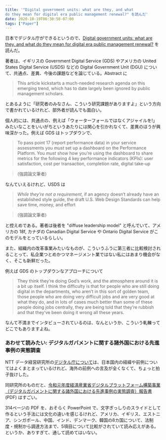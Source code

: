 ```yaml
---
title: '"Digital government units: what are they, and what 
do they mean for digital era public management renewal?" を読んだ'
date: 2020-10-19T06:30:50-07:00
tags: ["Paper"]
---
```

日本でデジタル庁ができるというので、[Digital government units: what are they, and what do they mean for digital era public management renewal?](https://www.tandfonline.com/doi/full/10.1080/10967494.2019.1686447) を読んだ。

著者は、イギリスの Government Digital Service (GDS) やアメリカの United States Digital Service (USDS) などの Digital Government Unit (DGU) について、共通点、差異、今後の課題などを論じている。Abstract に

> This article kickstarts a much-needed research agenda on this emerging trend, which has to date largely been ignored by public management scholars.

とあるように「研究者のみなさん、こういう研究課題がありますよ」という方向で書かれているけれど、部外者が読んでも面白い。

個人的には、共通点の、例えば「ウォーターフォールではなくアジャイルを!」みたいなことをいいがちというあたりには関心を引かれなくて、差異のほうが興味深かった。例えば GDS はトップダウンで、

> To pass point 17 (report performance data) in your service assessments you *must* set up a dashboard on the Performance Platform. You *must* show how you’re using the dashboard to share metrics for the following 4 key performance indicators (KPIs): user satisfaction, cost per transaction, completion rate, digital take-up

> (強調論文筆者)

なんていえるけれど、USDS は

> *While they’re not a requirement*, if an agency doesn’t already have an established style guide, the draft U.S. Web Design Standards can help save time, money, and effort

> (強調論文筆者)

と控えめである。著者は後者を "diffuse leadership model" と呼んでいて、アメリカの 18f, カナダの Canadian Digital Service や Ontario Digital Service がこのモデルをとっているらしい。

また、組織内の改革事業みたいなものが、こういうふうに第三者に比較検討されることって、私企業つとめかつマネージメント業ではない私にはあまり機会がなく、そこも新鮮だった。

例えば GDS のトップダウンなアプローチについて

> They think they’re doing God’s work, and the atmosphere around it is a bit up itself. I think the difficulty is that for people who are still doing digital in the departments, who aren’t in this sort of golden team, those people who are doing very difficult jobs and are very good at what they do, and in lots of cases much better than some of these people doing jobs centrally, they are being told that they’re rubbish and that they’ve been doing it wrong all these years.

なんて不満までインタビューされているのは、なんというか、こういう軋轢ってどこでもありますよね。

### あわせて読みたい: デジタルガバメントに関する諸外国における先進事例の実態調査

NTT データ経営研究所の[デジタル庁について](https://www.nttdata-strategy.com/knowledge/reports/2020/0930/)は、日本国内の経緯や前例についてはよくまとまっているけれど、海外の前例への言及が全くなくて、ちょっと拍子抜けした。

同研究所のものだと、[令和元年度経済産業省デジタルプラットフォーム構築事業（デジタルガバメントに関する諸外国における先進事例の実態調査）報告書](https://www.meti.go.jp/meti_lib/report/2019FY/000247.pdf) (PDF) はすごい。

314ページの PDF を、おそらく PowerPoint で、文字ぎっしりのスライドとして作るという手法には文化の違いを感じるけれど、アメリカ、イギリス、エストニア、シンガポール、中国、インド、デンマーク、韓国の8カ国について、法制度・規制から調達方法まで、5項目について比較がされていて読み応えがある。というか、ありすぎて、通して読めてはいない。
